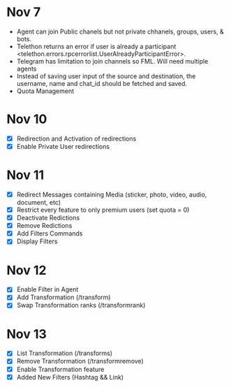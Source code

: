 # Nov 7

- Agent can join Public chanels but not private chhanels, groups, users, & bots.
- Telethon returns an error if user is already a participant <telethon.errors.rpcerrorlist.UserAlreadyParticipantError>.
- Telegram has limitation to join channels so FML. Will need multiple agents
- Instead of saving user input of the source and destination, the username, name and chat_id should be fetched and saved.
- Quota Management

# Nov 10

- [x] Redirection and Activation of redirections
- [x] Enable Private User redirections

# Nov 11

- [x] Redirect Messages containing Media (sticker, photo, video, audio, document, etc)
- [x] Restrict every feature to only premium users (set quota = 0)
- [x] Deactivate Redictions
- [x] Remove Redictions
- [x] Add Filters Commands
- [x] Display Filters

# Nov 12 

- [x] Enable Filter in Agent
- [x] Add Transformation (/transform)
- [x] Swap Transformation ranks (/transformrank)

# Nov 13

- [x] List Transformation (/transforms)
- [x] Remove Transformation (/transformremove)
- [x] Enable Transformation feature
- [x] Added New Filters (Hashtag && Link)